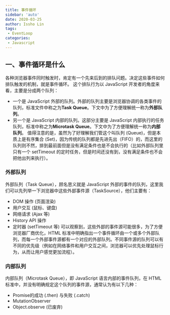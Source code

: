 ```yaml
---
title: 事件循环
sidebar: 'auto'
date: 2020-03-25
author: Issho Lin
tags:
 - EventLoop
categories:
 - Javascript
---
```


## 一、事件循环是什么
各种浏览器事件同时触发时，肯定有⼀个先来后到的排队问题。决定这些事件如何排队触发的机制，就是事件循环。
这个排队⾏为以 JavaScript 开发者的⻆度来看，主要是分成两个队列：
- ⼀个是 JavaScript 外部的队列。外部的队列主要是浏览器协调的各类事件的队列，标准⽂件中称之为**Task Queue**。下⽂中为了⽅便理解统⼀称为**外部队列**。
- 另⼀个是 JavaScript 内部的队列。这部分主要是 JavaScript 内部执⾏的任务队列，标准中称之为**Microtask Queue**。下⽂中为了⽅便理解统⼀称为**内部队列**。
值得注意的是，虽然为了好理解我们管这个叫队列 (Queue)，但是本质上是有序集合 (Set)，因为传统的队列都是先进先出（FIFO）的，⽽这⾥的队列则不然，排到最前⾯但是没有满⾜条件也是不会执行的（⽐如外部队列⾥只有⼀个 setTimeout 的定时任务，但是时间还没有到，没有满⾜条件也不会把他出列来执⾏）。
### 外部队列
外部队列（Task Queue），顾名思义就是 JavaScript 外部的事件的队列，这⾥我们可以先列举⼀下浏览器中这些外部事件源（TaskSource），他们主要有：
- DOM 操作 (⻚⾯渲染)
- ⽤户交互 (⿏标、键盘)
- ⽹络请求 (Ajax 等)
- History API 操作
- 定时器 (setTimeout 等)
可以观察到，这些外部的事件源可能很多，为了⽅便浏览器⼚商优化，HTML 标准中明确指出⼀个事件循环由⼀个或多个外部队列，⽽每⼀个外部事件源都有⼀个对应的外部队列。不同事件源的队列可以有不同的优先级（例如在⽹络事件和⽤户交互之间，浏览器可以优先处理⿏标⾏为，从⽽让⽤户感觉更加流程）。
### 内部队列
内部队列（Microtask Queue），即 JavaScript 语⾔内部的事件队列，在 HTML 标准中，并没有明确规定这个队列的事件源，通常认为有以下⼏种：
- Promise的成功 (.then) 与失败 (.catch)
- MutationObserver
- Object.observe (已废弃)
